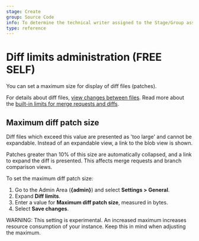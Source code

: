 ```yaml
---
stage: Create
group: Source Code
info: To determine the technical writer assigned to the Stage/Group associated with this page, see https://about.gitlab.com/handbook/engineering/ux/technical-writing/#assignments
type: reference
---
```


# Diff limits administration **(FREE SELF)**

You can set a maximum size for display of diff files (patches).

For details about diff files, [view changes between files](../project/merge_requests/changes.md).
Read more about the [built-in limits for merge requests and diffs](../../administration/instance_limits.md#merge-requests).

## Maximum diff patch size

Diff files which exceed this value are presented as 'too large' and cannot
be expandable. Instead of an expandable view, a link to the blob view is
shown.

Patches greater than 10% of this size are automatically collapsed, and a
link to expand the diff is presented.
This affects merge requests and branch comparison views.

To set the maximum diff patch size:

1. Go to the Admin Area (**{admin}**) and select **Settings > General**.
1. Expand **Diff limits**.
1. Enter a value for **Maximum diff patch size**, measured in bytes.
1. Select **Save changes**.

WARNING:
This setting is experimental. An increased maximum increases resource
consumption of your instance. Keep this in mind when adjusting the maximum.

<!-- ## Troubleshooting

Include any troubleshooting steps that you can foresee. If you know beforehand what issues
one might have when setting this up, or when something is changed, or on upgrading, it's
important to describe those, too. Think of things that may go wrong and include them here.
This is important to minimize requests for support, and to avoid doc comments with
questions that you know someone might ask.

Each scenario can be a third-level heading, e.g. `### Getting error message X`.
If you have none to add when creating a doc, leave this section in place
but commented out to help encourage others to add to it in the future. -->
